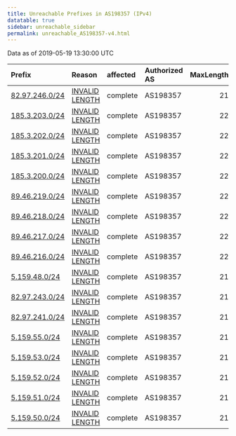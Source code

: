 ```yaml
---
title: Unreachable Prefixes in AS198357 (IPv4)
datatable: true
sidebar: unreachable_sidebar
permalink: unreachable_AS198357-v4.html
---
```


Data as of 2019-05-19 13:30:00 UTC


<div class="datatable-begin"></div>

| Prefix                                                 | Reason                                                                                                    | affected   | Authorized AS   |   MaxLength | Anchor                                         |   unreachable /24s |
|:-------------------------------------------------------|:----------------------------------------------------------------------------------------------------------|:-----------|:----------------|------------:|:-----------------------------------------------|-------------------:|
| [82.97.246.0/24](https://stat.ripe.net/82.97.246.0/24) | [INVALID LENGTH](https://rpki-validator.ripe.net/announcement-preview?asn=AS198357&prefix=82.97.246.0/24) | complete   | AS198357        |          21 | [RIPE](unreachable_RIPE_NCC_RPKI_Root-v4.html) |                  1 |
| [185.3.203.0/24](https://stat.ripe.net/185.3.203.0/24) | [INVALID LENGTH](https://rpki-validator.ripe.net/announcement-preview?asn=AS198357&prefix=185.3.203.0/24) | complete   | AS198357        |          22 | [RIPE](unreachable_RIPE_NCC_RPKI_Root-v4.html) |                  1 |
| [185.3.202.0/24](https://stat.ripe.net/185.3.202.0/24) | [INVALID LENGTH](https://rpki-validator.ripe.net/announcement-preview?asn=AS198357&prefix=185.3.202.0/24) | complete   | AS198357        |          22 | [RIPE](unreachable_RIPE_NCC_RPKI_Root-v4.html) |                  1 |
| [185.3.201.0/24](https://stat.ripe.net/185.3.201.0/24) | [INVALID LENGTH](https://rpki-validator.ripe.net/announcement-preview?asn=AS198357&prefix=185.3.201.0/24) | complete   | AS198357        |          22 | [RIPE](unreachable_RIPE_NCC_RPKI_Root-v4.html) |                  1 |
| [185.3.200.0/24](https://stat.ripe.net/185.3.200.0/24) | [INVALID LENGTH](https://rpki-validator.ripe.net/announcement-preview?asn=AS198357&prefix=185.3.200.0/24) | complete   | AS198357        |          22 | [RIPE](unreachable_RIPE_NCC_RPKI_Root-v4.html) |                  1 |
| [89.46.219.0/24](https://stat.ripe.net/89.46.219.0/24) | [INVALID LENGTH](https://rpki-validator.ripe.net/announcement-preview?asn=AS198357&prefix=89.46.219.0/24) | complete   | AS198357        |          22 | [RIPE](unreachable_RIPE_NCC_RPKI_Root-v4.html) |                  1 |
| [89.46.218.0/24](https://stat.ripe.net/89.46.218.0/24) | [INVALID LENGTH](https://rpki-validator.ripe.net/announcement-preview?asn=AS198357&prefix=89.46.218.0/24) | complete   | AS198357        |          22 | [RIPE](unreachable_RIPE_NCC_RPKI_Root-v4.html) |                  1 |
| [89.46.217.0/24](https://stat.ripe.net/89.46.217.0/24) | [INVALID LENGTH](https://rpki-validator.ripe.net/announcement-preview?asn=AS198357&prefix=89.46.217.0/24) | complete   | AS198357        |          22 | [RIPE](unreachable_RIPE_NCC_RPKI_Root-v4.html) |                  1 |
| [89.46.216.0/24](https://stat.ripe.net/89.46.216.0/24) | [INVALID LENGTH](https://rpki-validator.ripe.net/announcement-preview?asn=AS198357&prefix=89.46.216.0/24) | complete   | AS198357        |          22 | [RIPE](unreachable_RIPE_NCC_RPKI_Root-v4.html) |                  1 |
| [5.159.48.0/24](https://stat.ripe.net/5.159.48.0/24)   | [INVALID LENGTH](https://rpki-validator.ripe.net/announcement-preview?asn=AS198357&prefix=5.159.48.0/24)  | complete   | AS198357        |          21 | [RIPE](unreachable_RIPE_NCC_RPKI_Root-v4.html) |                  1 |
| [82.97.243.0/24](https://stat.ripe.net/82.97.243.0/24) | [INVALID LENGTH](https://rpki-validator.ripe.net/announcement-preview?asn=AS198357&prefix=82.97.243.0/24) | complete   | AS198357        |          21 | [RIPE](unreachable_RIPE_NCC_RPKI_Root-v4.html) |                  1 |
| [82.97.241.0/24](https://stat.ripe.net/82.97.241.0/24) | [INVALID LENGTH](https://rpki-validator.ripe.net/announcement-preview?asn=AS198357&prefix=82.97.241.0/24) | complete   | AS198357        |          21 | [RIPE](unreachable_RIPE_NCC_RPKI_Root-v4.html) |                  1 |
| [5.159.55.0/24](https://stat.ripe.net/5.159.55.0/24)   | [INVALID LENGTH](https://rpki-validator.ripe.net/announcement-preview?asn=AS198357&prefix=5.159.55.0/24)  | complete   | AS198357        |          21 | [RIPE](unreachable_RIPE_NCC_RPKI_Root-v4.html) |                  1 |
| [5.159.53.0/24](https://stat.ripe.net/5.159.53.0/24)   | [INVALID LENGTH](https://rpki-validator.ripe.net/announcement-preview?asn=AS198357&prefix=5.159.53.0/24)  | complete   | AS198357        |          21 | [RIPE](unreachable_RIPE_NCC_RPKI_Root-v4.html) |                  1 |
| [5.159.52.0/24](https://stat.ripe.net/5.159.52.0/24)   | [INVALID LENGTH](https://rpki-validator.ripe.net/announcement-preview?asn=AS198357&prefix=5.159.52.0/24)  | complete   | AS198357        |          21 | [RIPE](unreachable_RIPE_NCC_RPKI_Root-v4.html) |                  1 |
| [5.159.51.0/24](https://stat.ripe.net/5.159.51.0/24)   | [INVALID LENGTH](https://rpki-validator.ripe.net/announcement-preview?asn=AS198357&prefix=5.159.51.0/24)  | complete   | AS198357        |          21 | [RIPE](unreachable_RIPE_NCC_RPKI_Root-v4.html) |                  1 |
| [5.159.50.0/24](https://stat.ripe.net/5.159.50.0/24)   | [INVALID LENGTH](https://rpki-validator.ripe.net/announcement-preview?asn=AS198357&prefix=5.159.50.0/24)  | complete   | AS198357        |          21 | [RIPE](unreachable_RIPE_NCC_RPKI_Root-v4.html) |                  1 |

<div class="datatable-end"></div>